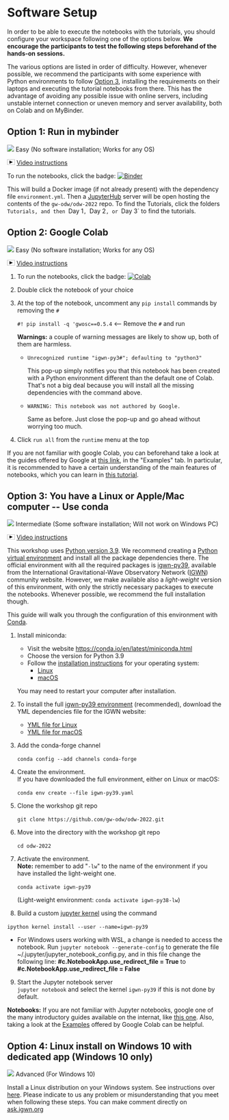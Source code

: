 # Software Setup

In order to be able to execute the notebooks with the tutorials, you should configure your workspace following one of the options below. **We encourage the participants to test the following steps beforehand of the hands-on sessions.**

The various options are listed in order of difficulty. However, whenever possible, we recommend the participants with some experience with Python environments to follow [Option 3](#option3), installing the requirements on their laptops and executing the tutorial notebooks from there. This has the advantage of avoiding any possible issue with online servers, including unstable internet connection or uneven memory and server availability, both on Colab and on MyBinder.

## Option 1: Run in mybinder

<img src='https://www.wispresort.com/uploadedImages/Winter/easy.png' width=20 /> Easy (No software installation; Works for any OS)

<img src='./share/video-icon.png' width=18 /> [Video instructions](https://drive.google.com/file/d/1QkjdG6IHeTWq2XtPreakLydaZMedJCrX/view?usp=sharing)

To run the notebooks, click the badge:  [![Binder](https://mybinder.org/badge_logo.svg)](https://mybinder.org/v2/gh/gw-odw/odw-2022/HEAD)

This will build a Docker image (if not already present) with the dependency file `environment.yml`. Then a [JupyterHub](https://jupyterhub.readthedocs.io/en/latest/) server will be open hosting the contents of the `gw-odw/odw-2022` repo. To find the Tutorials, click the folders `Tutorials, and then `Day 1`, `Day 2`, or `Day 3` to find the tutorials.

## Option 2: Google Colab

<img src='https://www.wispresort.com/uploadedImages/Winter/easy.png' width=20 /> Easy (No software installation; Works for any OS)

<img src='./share/video-icon.png' width=18 /> [Video instructions](https://drive.google.com/file/d/17jYkGoVIavJa1B_Fbi6xK2D3jCFQT-A7/view?usp=sharing)

1. To run the notebooks, click the badge:  [![Colab](https://colab.research.google.com/assets/colab-badge.svg)](https://colab.research.google.com/github/gw-odw/odw-2022/blob/main/)   

2. Double click the notebook of your choice

3. At the top of the notebook, uncomment any `pip install` commands by removing the `#`

    `#! pip install -q 'gwosc==0.5.4`  <-- Remove the `#` and run

    **Warnings:** a couple of warning messages are likely to show up, both of them are harmless.
    
    - `Unrecognized runtime "igwn-py3#"; defaulting to "python3"`
       
      This pop-up simply notifies you that this notebook has been created with a Python environment different than the default one of Colab. That's not a big deal because you will install all the missing dependencies with the command above.
      
    - `WARNING: This notebook was not authored by Google.`

      Same as before. Just close the pop-up and go ahead without worrying too much.

4. Click `run all` from the `runtime` menu at the top

<div class="alert alert-info">If you are not familiar with google Colab, you can beforehand take a look at the guides offered by Google at  <a href="https://colab.research.google.com/notebooks/">this link</a>, in the "Examples" tab. In particular, it is recommended to have a certain understanding of the main features of notebooks, which you can learn in <a href="https://colab.research.google.com/notebooks/basic_features_overview.ipynb">this tutorial</a>.</div>

<a name="option3">

## Option 3: You have a Linux or Apple/Mac computer -- Use conda

</a>

<img src='https://www.wispresort.com/uploadedImages/Winter/intermediate.png' width=20 /> Intermediate (Some software installation; Will not work on Windows PC)

<img src='./share/video-icon.png' width=18 /> [Video instructions](https://drive.google.com/file/d/1YZcaY-35JiHXOH4unRe5ECSeDl8IZFZy/view?usp=sharing)

This workshop uses [Python version 3.9](https://www.python.org/downloads/release/python-390/). We recommend creating a [Python virtual environment](https://docs.python.org/3.9/tutorial/venv.html) and install all the package dependencies there. The official environment with all the required packages is [igwn-py39](https://computing.docs.ligo.org/conda/environments/igwn-py39/), available from the International Gravitational-Wave Observatory Network ([IGWN](https://computing.docs.ligo.org/guide/)) community website. However, we make available also a *light-weight* version of this environment, with only the strictly necessary packages to execute the notebooks. Whenever possible, we recommend the full installation though.

This guide will walk you through the configuration of this environment with [Conda](https://www.anaconda.com/). 

1. Install miniconda:
   
    - Visit the website https://conda.io/en/latest/miniconda.html
    - Choose the version for Python 3.9
    - Follow the [installation instructions](https://conda.io/projects/conda/en/latest/user-guide/install/
) for your operating system: 
        - [Linux](https://docs.conda.io/projects/conda/en/latest/user-guide/install/linux.html)
        - [macOS](https://docs.conda.io/projects/conda/en/latest/user-guide/install/macos.html)
    
   You may need to restart your computer after installation.

2. To install the full [igwn-py39 environment](https://computing.docs.ligo.org/conda/environments/igwn-py39/) (recommended), download the YML dependencies file for the IGWN website:
   * [YML file for Linux](https://computing.docs.ligo.org/conda/environments/linux/igwn-py39.yaml)
   * [YML file for macOS](https://computing.docs.ligo.org/conda/environments/osx/igwn-py39.yaml)

3. Add the conda-forge channel

    `conda config --add channels conda-forge`

4. Create the environment. <br/>
   If you have downloaded the full environment, either on Linux or macOS:
   
   `conda env create --file igwn-py39.yaml`
   
5. Clone the workshop git repo 

    `git clone https://github.com/gw-odw/odw-2022.git`

6. Move into the directory with the workshop git repo 

    `cd odw-2022`
    
7. Activate the environment. <br/>
   **Note:** remember to add "`-lw`" to the name of the environment if you have installed the light-weight one.

   `conda activate igwn-py39`
   
   (Light-weight environment: `conda activate igwn-py38-lw`)

8. Build a custom [jupyter kernel](https://ipython.readthedocs.io/en/stable/install/kernel_install.html) using the command 

  `ipython kernel install --user --name=igwn-py39` 
  
- For Windows users working with WSL, a change is needed to access the notebook.
Run `jupyter notebook --generate-config` to generate the file ~/.jupyter/jupyter_notebook_config.py, and in this file change the following line:
**#c.NotebookApp.use_redirect_file = True** to **#c.NotebookApp.use_redirect_file = False**

9. Start the Jupyter notebook server <br/>
  `jupyter notebook` and select the kernel `igwn-py39` if this is not done by default.

**Notebooks:**
If you are not familiar with Jupyter notebooks, google one of the many introductory guides available on the internat, like <a href="https://realpython.com/jupyter-notebook-introduction/">this one</a>. Also, taking a look at the <a href="https://colab.research.google.com/notebooks/basic_features_overview.ipynb">Examples</a> offered by Google Colab can be helpful.

## Option 4: Linux install on Windows 10 with dedicated app (Windows 10 only)

<img src='https://www.wispresort.com/uploadedImages/Winter/hard.png' width=20 /> Advanced (For Windows 10)

Install a Linux distribution on your Windows system. 
See instructions over [here](https://ask.igwn.org/t/run-the-workshops-under-windows-with-wsl/84).
Please indicate to us any problem or misunderstanding that you meet when following these steps. You can make comment directly on [ask.igwn.org](https://ask.igwn.org/)
